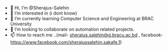 - 👋 Hi, I’m @Sherajus-Salehin
- 👀 I’m interested in (i dont know)
- 🌱 I’m currently learning Computer Science and Engineering at BRAC University
- 💞️ I’m looking to collaborate on automation related projects.
- 📫 How to reach me ..(mail- sherajus.salehin@g.bracu.ac.bd  ,  facebook-https://www.facebook.com/sherajussalehin.sakafe.1)

<!---
Sherajus-Salehin/Sherajus-Salehin is a ✨ special ✨ repository because its `README.md` (this file) appears on your GitHub profile.
You can click the Preview link to take a look at your changes.
--->
